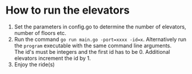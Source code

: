 # How to run the elevators

1. Set the parameters in config.go to determine the number of elevators, number of floors etc.
2. Run the command `go run main.go -port=xxxx -id=x`. Alternatively run the `program` executable with the same command line arguments.\
The id's must be integers and the first id has to be 0. Additional elevators increment the id by 1.
3. Enjoy the ride(s)